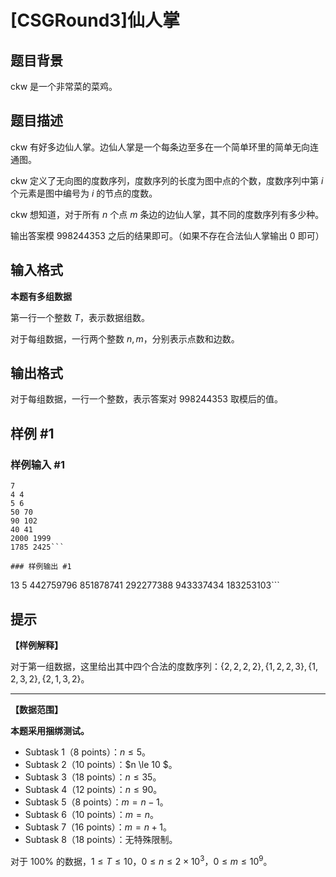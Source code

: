 # [CSGRound3]仙人掌

## 题目背景

ckw 是一个非常菜的菜鸡。

## 题目描述

ckw 有好多边仙人掌。边仙人掌是一个每条边至多在一个简单环里的简单无向连通图。 

ckw 定义了无向图的度数序列，度数序列的长度为图中点的个数，度数序列中第 $i$ 个元素是图中编号为 $i$ 的节点的度数。

ckw 想知道，对于所有 $n$ 个点 $m$ 条边的边仙人掌，其不同的度数序列有多少种。

输出答案模 $998244353$ 之后的结果即可。（如果不存在合法仙人掌输出 $0$ 即可）

## 输入格式

**本题有多组数据**

第一行一个整数 $T$，表示数据组数。

对于每组数据，一行两个整数 $n,m$，分别表示点数和边数。

## 输出格式

对于每组数据，一行一个整数，表示答案对 $998244353$ 取模后的值。

## 样例 #1

### 样例输入 #1
```
7
4 4
5 6
50 70
90 102
40 41
2000 1999
1785 2425```

### 样例输出 #1

```
13
5
442759796
851878741
292277388
943337434
183253103```

## 提示

**【样例解释】**

对于第一组数据，这里给出其中四个合法的度数序列：$\{2,2,2,2\},\{1,2,2,3\},\{1,2,3,2\},\{2,1,3,2\}$。

---

**【数据范围】**

**本题采用捆绑测试。**

- Subtask 1（8 points）：$n \le 5$。
- Subtask 2（10 points）：$n \le 10 $。
- Subtask 3（18 points）：$n \le 35$。
- Subtask 4（12 points）：$n \le 90$。
- Subtask 5（8 points）：$m = n - 1$。
- Subtask 6（10 points）：$m = n$。
- Subtask 7（16 points）：$m = n + 1$。
- Subtask 8（18 points）：无特殊限制。

对于 $100\%$ 的数据，$1 \le T \le 10$，$0 \le n \le 2 \times 10^3$，$0 \le m \le 10^9$。
